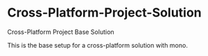 Cross-Platform-Project-Solution
===============================

Cross-Platform Project Base Solution

This is the base setup for a cross-platform solution with mono.
